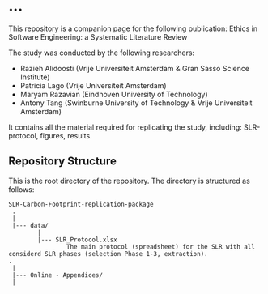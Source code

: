 # ...
This repository is a companion page for the following publication:
Ethics in Software Engineering: a Systematic Literature Review


The study was conducted by the following researchers:
* Razieh Alidoosti (Vrije Universiteit Amsterdam & Gran Sasso Science Institute)
* Patricia Lago (Vrije Universiteit Amsterdam)
* Maryam Razavian (Eindhoven University of Technology)
* Antony Tang (Swinburne University of Technology & Vrije Universiteit Amsterdam)

It contains all the material required for replicating the study, including: SLR-protocol, figures, results.


Repository Structure
---------------
This is the root directory of the repository. The directory is structured as follows:

    SLR-Carbon-Footprint-replication-package
     .
     |
     |--- data/
            |
            |--- SLR_Protocol.xlsx
                    The main protocol (spreadsheet) for the SLR with all considerd SLR phases (selection Phase 1-3, extraction).
    .
     |
     |--- Online - Appendices/
     |
     
